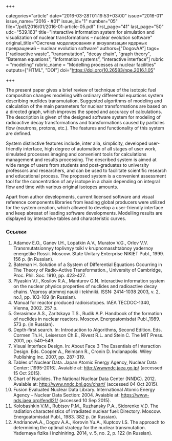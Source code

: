 +++

categories="article"
date="2016-03-28T01:19:53+03:00"
issue="2016-01"
issue_name="2016 - #01"
issue_id="1"
number="05"
file="/pdf/2016/01/2016-01-article-05.pdf"
first_page="41"
last_page="50"
udc="539.163"
title="Interactive information system for simulation and visualization of nuclear transformations – nuclear evolution software"
original_title="Cистема моделирования и визуализации ядерных превращений – nuclear evolution software"
authors=["DogovAA"]
tags=["radioactive waste", "transmutation", "decay chain", "graph theory", "Bateman equations", "information systems", "interactive interface"]
rubric = "modeling"
rubric_name = "Modelling processes at nuclear facilities"
outputs=["HTML", "DOI"]
doi="https://doi.org/10.26583/npe.2016.1.05"

+++

The present paper gives a brief review of technique of the isotopic fuel composition changes modeling with ordinary differential equations system describing nuclides transmutation. Suggested algorithms of modeling and calculation of the main parameters for nuclear transformations are based on a directed graph, which improves the speed and accuracy of calculations. The description is given of the designed software system for modeling of radioactive decay transformations and transformations caused by particles flow (neutrons, protons, etc.). The features and functionality of this system are defined.

System distinctive features include, inter alia, simplicity, developed user-friendly interface, high degree of automation of all stages of user work, simulated processes imaging and convenient tools for calculations management and results processing. The described system is aimed at wide range of users from students and post-graduates to university professors and researchers, and can be used to facilitate scientific research and educational process. The proposed system is a convenient assessment tool for the concentration of any isotope in a chain depending on integral flow and time with various original isotopes amounts.

Apart from author developments, current licensed software and visual reference components libraries from leading global producers were utilized for the system creation, which allowed to develop a user-friendly interface and keep abreast of leading software developments. Modelling results are displayed by interactive tables and characteristic curves.

### Ссылки

1. Adamov E.O., Ganev I.H., Lopatkin A.V., Muratov V.G., Orlov V.V. Transmutatsionnyy toplivnyy tsikl v krupnomasshtabnoy yadernoy energetike Rossii. Moscow. State Unitary Enterprise NIKIET Publ., 1999. 156 p. (in Russian).
2. Bateman H. Solution of a System of Differential Equations Occurring in The Theory of Radio-Active Transformation., University of Cambridge, Proc. Phil. Soc. 1910, pp. 423-427.
3. Plyaskin V.I., Kosilov R.A., Manturov G.N. Interactive information system on the nuclear physics properties of nuclides and radioactive decay chains. Voprosy atomnoj nauki i tekhniki. ISSN: 2414-1038 2003, v. 2, no.1, pp. 103-109 (in Russian).
4. Manual for reactor produced radioisotopes. IAEA TECDOC-1340, Vienna, 2002. 257 p.
5. Gerasimov A.S., Zaritskaya T.S., Rudik A.P. Handbook of the formation of nuclides in nuclear reactors. Moscow. Energoatomisdat Publ.,1989. 573 p. (in Russian).
6. Depth-first search. In: Introduction to Algorithms, Second Edition. Eds. Cormen Th.H., Leiserson Ch.E., Rivest R.L. and Stein C. The MIT Press. 2001, pp. 540–549.
7. Visual Interface Design. In: About Face 3 The Essentials of Interaction Design. Eds. Cooper A., Reimann R., Cronin D. Indianapolis. Wiley Publishing Inc. 2007, pp. 287-319.
8. Tables of Nuclear Data. Japan Atomic Energy Agency, Nuclear Data Center: [1995-2016]. Avaiable at: http://wwwndc.jaea.go.jp/ (accessed 15 Oct 2015).
9. Chart of Nuclides. The National Nuclear Data Center (NNDC). 2012. Avaiable at: http://www.nndc.bnl.gov/chart/ (accessed 04 Oct 2015).
10. Fusion Evaluated Nuclear Data Library. International Atomic Energy Agency – Nuclear Data Section: 2004. Avaiable at: https://www-nds.iaea.org/fendl21/ (accessed 10 Sep 2015).
11. Kolobashkin V.M., Rubtsov P.M., Ruzhansky P.A., Sidorenko V.D. The radiation characteristics of irradiated nuclear fuel: Directory. Moscow. Energoatomisdat Publ., 1983. 382 p. (in Russian).
12. AndrianovA.A., Dogov A.A., Korovin Yu.A., Kuptcov I.S. The approach to determining the optimal strategy for the nuclear transmutation. Yadernaya fizika i inzhiniring. 2014, v. 5, no. 2, p. 122 (in Russian).